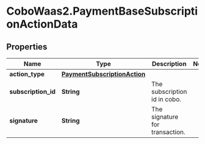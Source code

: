 # CoboWaas2.PaymentBaseSubscriptionActionData

## Properties

Name | Type | Description | Notes
------------ | ------------- | ------------- | -------------
**action_type** | [**PaymentSubscriptionAction**](PaymentSubscriptionAction.md) |  | 
**subscription_id** | **String** | The subscription id in cobo. | 
**signature** | **String** | The signature for transaction. | 


